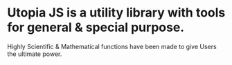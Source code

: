 # Utopia JS is a utility library with tools for general & special purpose.
Highly Scientific & Mathematical functions have been made to give Users the ultimate power.
